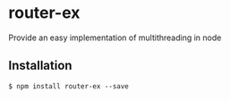 # router-ex
Provide an easy implementation of multithreading in node
## Installation

```
$ npm install router-ex --save
```